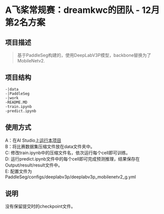 # A飞桨常规赛：dreamkwc的团队 - 12月第2名方案

## 项目描述
> 基于PaddleSeg构建的，使用DeepLabV3P模型，backbone替换为了MobileNetv2.

## 项目结构
```
-|data
-|PaddleSeg
-|work
-README.MD
-train.ipynb
-predict.ipynb
```
## 使用方式
A：在AI Studio上[运行本项目](https://aistudio.baidu.com/aistudio/usercenter)  
B：将比赛数据集压缩文件放在data文件夹中。  
C: 修改train.ipynb中的压缩文件名，依次运行每个cell即可训练。  
D: 运行predict.ipynb文件中的每个cell即可完成预测推理，结果保存在Output/result/result文件中。  
E: 配置文件为PaddleSeg/configs/deeplabv3p/deeplabv3p_mobilenetv2_g.yml  

## 说明
没有保留提交时的checkpoint文件。
